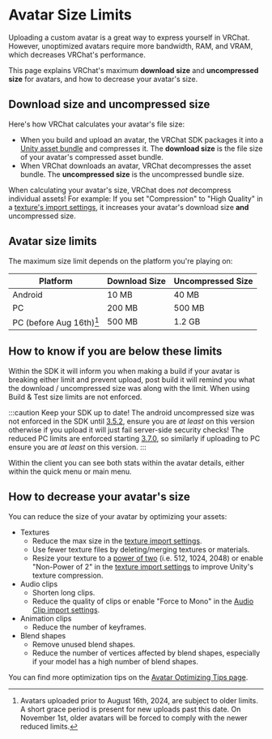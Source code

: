 
# Avatar Size Limits

Uploading a custom avatar is a great way to express yourself in VRChat. However, unoptimized avatars require more bandwidth, RAM, and VRAM, which decreases VRChat's performance.

This page explains VRChat's maximum **download size** and **uncompressed size** for avatars, and how to decrease your avatar's size.
## Download size and uncompressed size
Here's how VRChat calculates your avatar's file size:
- When you build and upload an avatar, the VRChat SDK packages it into a [Unity asset bundle](https://docs.unity3d.com/Manual/AssetBundlesIntro.html) and compresses it. The **download size** is the file size of your avatar's compressed asset bundle.
- When VRChat downloads an avatar, VRChat decompresses the asset bundle. The **uncompressed size** is the uncompressed bundle size.

When calculating your avatar's size, VRChat does _not_ decompress individual assets! For example: If you set "Compression" to "High Quality" in a [texture's import settings](https://docs.unity3d.com/Manual/class-TextureImporter.html), it increases your avatar's download size **and** uncompressed size.

## Avatar size limits
The maximum size limit depends on the platform you're playing on:

| Platform                | Download Size | Uncompressed Size |
| ----------------------- | ------------- | ----------------- |
| Android                 | 10 MB         | 40 MB             |
| PC                      | 200 MB        | 500 MB            |
| PC (before Aug 16th)[^1]| 500 MB        | 1.2 GB            |

[^1]: Avatars uploaded prior to August 16th, 2024, are subject to older limits. A short grace period is present for new uploads past this date. On November 1st, older avatars will be forced to comply with the newer reduced limits.

## How to know if you are below these limits
Within the SDK it will inform you when making a build if your avatar is breaking either limit and prevent upload, post build it will remind you what the download / uncompressed size was along with the limit. When using Build & Test size limits are not enforced.

:::caution Keep your SDK up to date!
The android uncompressed size was not enforced in the SDK until [3.5.2](/releases/release-3-5-2), ensure you are _at least_ on this version otherwise if you upload it will just fail server-side security checks! The reduced PC limits are enforced starting [3.7.0](/releases/release-3-7-0), so similarly if uploading to PC ensure you are _at least_ on this version.
:::

Within the client you can see both stats within the avatar details, either within the quick menu or main menu.

## How to decrease your avatar's size
You can reduce the size of your avatar by optimizing your assets:
- Textures
  - Reduce the max size in the [texture import settings](https://docs.unity3d.com/Manual/class-TextureImporter.html).
  - Use fewer texture files by deleting/merging textures or materials.
  - Resize your texture to a [power of two](https://en.wikipedia.org/wiki/Power_of_two) (i.e. 512, 1024, 2048) or enable "Non-Power of 2" in the [texture import settings](https://docs.unity3d.com/Manual/class-TextureImporter.html) to improve Unity's texture compression.
- Audio clips
  - Shorten long clips.
  - Reduce the quality of clips or enable "Force to Mono" in the [Audio Clip import settings](https://docs.unity3d.com/Manual/class-AudioClip.html).
- Animation clips
  - Reduce the number of keyframes.
- Blend shapes
  - Remove unused blend shapes.
  - Reduce the number of vertices affected by blend shapes, especially if your model has a high number of blend shapes.

You can find more optimization tips on the [Avatar Optimizing Tips page](/avatars/avatar-optimizing-tips).
